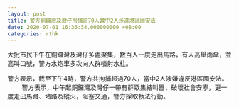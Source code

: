 ```yaml
---
layout: post
title: 警方銅鑼灣及灣仔拘捕逾70人當中2人涉違港區國安法
date: 2020-07-01 16:36:34.000000000 +08:00
categories: rthk
---
```


大批市民下午在銅鑼灣及灣仔多處聚集，數百人一度走出馬路，有人高舉雨傘，並高叫口號，警方水炮車多次向人群噴射水柱。

警方表示，截至下午4時，警方共拘捕超過70人，當中2人涉嫌違反港區國安法。
　　 
警方表示，中午起銅鑼灣及灣仔一帶有群眾集結叫囂，破壞社會安寧，更一度走出馬路、堵路及縱火，阻塞交通，警方採取執法行動。
